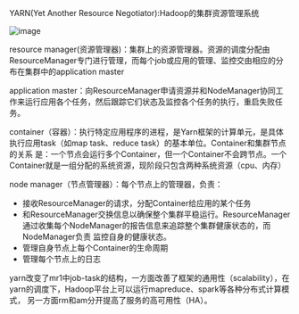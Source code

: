 YARN(Yet Another Resource Negotiator):Hadoop的集群资源管理系统

![image](https://github.com/itsohorriblela/Hadoop-Diary/tree/master/images/YARN.png)

resource manager(资源管理器)：集群上的资源管理器。资源的调度分配由ResourceManager专门进行管理，而每个job或应用的管理、监控交由相应的分布在集群中的application master

application master：向ResourceManager申请资源并和NodeManager协同工作来运行应用各个任务，然后跟踪它们状态及监控各个任务的执行，重启失败任务。

container（容器）：执行特定应用程序的进程，是Yarn框架的计算单元，是具体执行应用task（如map task、reduce task）的基本单位。Container和集群节点的关系
是：一个节点会运行多个Container，但一个Container不会跨节点。一个Container就是一组分配的系统资源，现阶段只包含两种系统资源（cpu、内存）

node manager（节点管理器）：每个节点上的管理器，负责：
- 接收ResourceManager的请求，分配Container给应用的某个任务
- 和ResourceManager交换信息以确保整个集群平稳运行。ResourceManager通过收集每个NodeManager的报告信息来追踪整个集群健康状态的，而NodeManager负责
监控自身的健康状态。
- 管理自身节点上每个Container的生命周期
- 管理每个节点上的日志

yarn改变了mr1中job-task的结构，一方面改善了框架的通用性（scalability），在yarn的调度下，Hadoop平台上可以运行mapreduce、spark等各种分布式计算模式，
另一方面rm和am分开提高了服务的高可用性（HA）。
